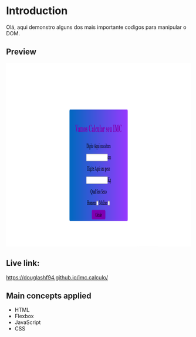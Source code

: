 # Introduction

Olá, aqui demonstro alguns dos mais importante codigos para manipular o DOM.

## Preview

<img src="https://github.com/DouglasHF94/imc.calculo/blob/main/img/imc.foto.png" height="500"/>

## Live link:

https://douglashf94.github.io/imc.calculo/

## Main concepts applied

- HTML
- Flexbox
- JavaScript
- CSS